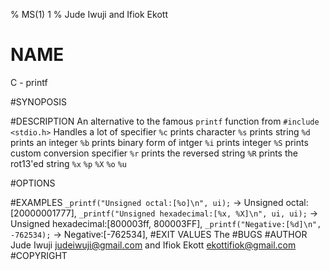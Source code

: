 % MS(1) 1
% Jude Iwuji and Ifiok Ekott
# NAME
C - printf

#SYNOPOSIS

#DESCRIPTION
    An alternative to the famous `printf` function from `#include <stdio.h>` 
    Handles a lot of specifier
    `%c`    prints character
    `%s`    prints string
    `%d`    prints an integer
    `%b`    prints binary form of intger
    `%i`    prints integer
    `%S`    prints custom conversion specifier
    `%r`    prints the reversed string 
    `%R`    prints the rot13'ed string
    `%x`
    `%p`
    `%X`
    `%o`
    `%u`

#OPTIONS

#EXAMPLES
    `_printf("Unsigned octal:[%o]\n", ui);` -> Unsigned octal:[20000001777], 
    `_printf("Unsigned hexadecimal:[%x, %X]\n", ui, ui);` -> Unsigned hexadecimal:[800003ff, 800003FF],
    `_printf("Negative:[%d]\n", -762534);` -> Negative:[-762534],
#EXIT VALUES
    The 
#BUGS
#AUTHOR
    Jude Iwuji <judeiwuji@gmail.com> and Ifiok Ekott <ekottifiok@gmail.com>
#COPYRIGHT